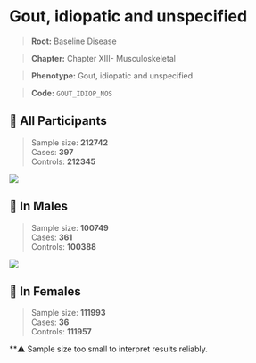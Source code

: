 # Gout, idiopatic and unspecified

> **Root:** Baseline Disease  

> **Chapter:** Chapter XIII- Musculoskeletal  

> **Phenotype:** Gout, idiopatic and unspecified  

> **Code:** `GOUT_IDIOP_NOS`

## 🧪 All Participants  
> Sample size: **212742**  
> Cases: **397**  
> Controls: **212345**
<img src="/Disease/Figures/ALL/Baseline/GOUT_IDIOP_NOS.png"/>
<CsvTable src="/Disease_Data/ALL/Baseline/LG_GOUT_IDIOP_NOS.csv" label="🔍 View full results" />

## 👨 In Males  
> Sample size: **100749**  
> Cases: **361**  
> Controls: **100388**
<img src="/Disease/Figures/Male/Baseline/GOUT_IDIOP_NOS.png"/>
<CsvTable src="/Disease_Data/Male/Baseline/LG_GOUT_IDIOP_NOS.csv" label="🔍 View full results" />

## 👩 In Females  
> Sample size: **111993**  
> Cases: **36**  
> Controls: **111957**

**⚠️ Sample size too small to interpret results reliably.
